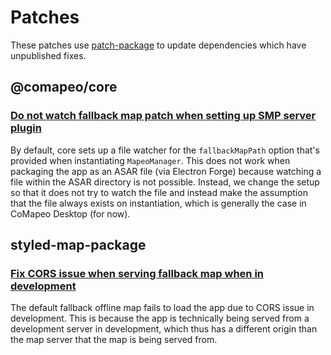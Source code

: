 # Patches

These patches use [patch-package](https://github.com/ds300/patch-package) to update dependencies which have unpublished
fixes.

## @comapeo/core

### [Do not watch fallback map patch when setting up SMP server plugin](./@comapeo+core+4.1.4+001+fix-smp-fallback-map-setup.patch)

By default, core sets up a file watcher for the `fallbackMapPath` option that's provided when instantiating `MapeoManager`. This does not work when packaging the app as an ASAR file (via Electron Forge) because watching a file within the ASAR directory is not possible. Instead, we change the setup so that it does not try to watch the file and instead make the assumption that the file always exists on instantiation, which is generally the case in CoMapeo Desktop (for now).

## styled-map-package

### [Fix CORS issue when serving fallback map when in development](styled-map-package+3.0.0+001+fix-CORS-issue-in-development.patch)

The default fallback offline map fails to load the app due to CORS issue in development. This is because the app is technically being served from a development server in development, which thus has a different origin than the map server that the map is being served from.
